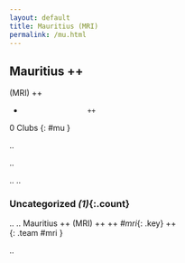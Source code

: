 ```yaml
---
layout: default
title: Mauritius (MRI)
permalink: /mu.html
---
```



## Mauritius   ++
(MRI)  ++
-                     ++
0 Clubs
{: #mu }


.. 




.. 




.. 
.. 


### Uncategorized _(1)_{:.count}


..
..
Mauritius  ++
 (MRI) ++
 ++
_#mri_{: .key} ++
<br>
{: .team #mri }




.. 
 
